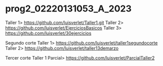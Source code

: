 # prog2_02220131053_A_2023
Taller 1> https://github.com/luisverlet/Taller1.git
Taller 2> https://github.com/luisverlet/EjerciciosBasicos
Taller 3> https://github.com/luisverlet/30ejercicios

Segundo corte
Taller 1> https://github.com/luisverlet/taller1segundocorte
Taller 2> https://github.com/luisverlet/taller13demarzo

Tercer corte
Taller 1 Parcial> https://github.com/luisverlet/ParcialTaller2
